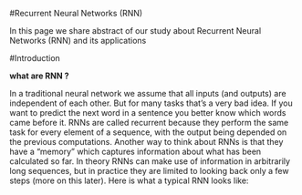  #Recurrent Neural Networks (RNN)

In this page we share abstract of our study about Recurrent Neural Networks (RNN) and its applications




 #Introduction

 **what are RNN ?**
 
 In a traditional neural network we assume that all inputs (and outputs) are independent of each other.
  But for many tasks that’s a very bad idea. If you want to predict the next word in a sentence you better know which words came before it. 
  RNNs are called recurrent because they perform the same task for every element of a sequence, with the output being depended on the previous computations. 
  Another way to think about RNNs is that they have a “memory” which captures information about what has been calculated so far. 
  In theory RNNs can make use of information in arbitrarily long sequences, but in practice they are limited to looking back only a few steps (more on this later). 
  Here is what a typical RNN looks like:
 
